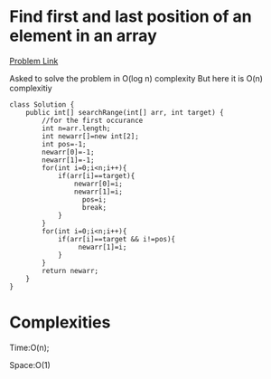 # Find first and last position of an element in an array

[Problem Link](https://leetcode.com/problems/find-first-and-last-position-of-element-in-sorted-array/)

Asked to solve the problem in O(log n) complexity
But here it is O(n) complexitiy

```
class Solution {
    public int[] searchRange(int[] arr, int target) {
        //for the first occurance
        int n=arr.length;
        int newarr[]=new int[2];
        int pos=-1;
        newarr[0]=-1;
        newarr[1]=-1;
        for(int i=0;i<n;i++){
            if(arr[i]==target){
                newarr[0]=i;
                newarr[1]=i;
                  pos=i;
                  break;
            }
        }
        for(int i=0;i<n;i++){
            if(arr[i]==target && i!=pos){
                 newarr[1]=i;
            }
        }
        return newarr;
    }
}
```
# Complexities

Time:O(n);

Space:O(1)
